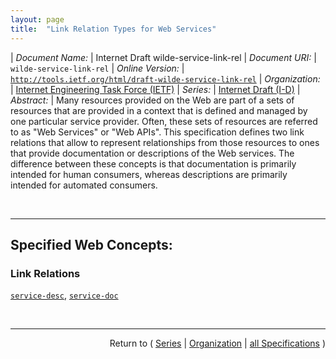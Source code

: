 ```yaml
---
layout: page
title:  "Link Relation Types for Web Services"
---
```


| *Document Name:* | Internet Draft wilde-service-link-rel
| *Document URI:* | `wilde-service-link-rel`
| *Online Version:* | [`http://tools.ietf.org/html/draft-wilde-service-link-rel`](http://tools.ietf.org/html/draft-wilde-service-link-rel)
| *Organization:* | [Internet Engineering Task Force (IETF)](..  "List of specification series by this organization")
| *Series:* | [Internet Draft (I-D)](.  "List of specifications in this series")
| *Abstract:* | Many resources provided on the Web are part of a sets of resources that are provided in a context that is defined and managed by one particular service provider. Often, these sets of resources are referred to as "Web Services" or "Web APIs". This specification defines two link relations that allow to represent relationships from those resources to ones that provide documentation or descriptions of the Web services. The difference between these concepts is that documentation is primarily intended for human consumers, whereas descriptions are primarily intended for automated consumers.

<br/>
<hr/>

## Specified Web Concepts:

### Link Relations

[`service-desc`](/concepts/link-relation/service-desc "The &#34;service-desc&#34; link relation type is used to represent the fact that a resource is part of a bigger set of resources that are described at a specific URI. The target resource is expected to provide a service description that is intended for machine consumption. Very often, it is provided in a format that is consumed by tools, code libraries, or similar components."), [`service-doc`](/concepts/link-relation/service-doc "The &#34;service-doc&#34; link relation type is used to represent the fact that a resource is part of a bigger set of resources that are documented at a specific URI. The target resource is expected to provide documentation that is intended for human consumption.")



<br/>
<hr/>

<p style="text-align: right">Return to ( <a href="./">Series</a> | <a href="../">Organization</a> | <a href="../../">all Specifications</a> )</p>
